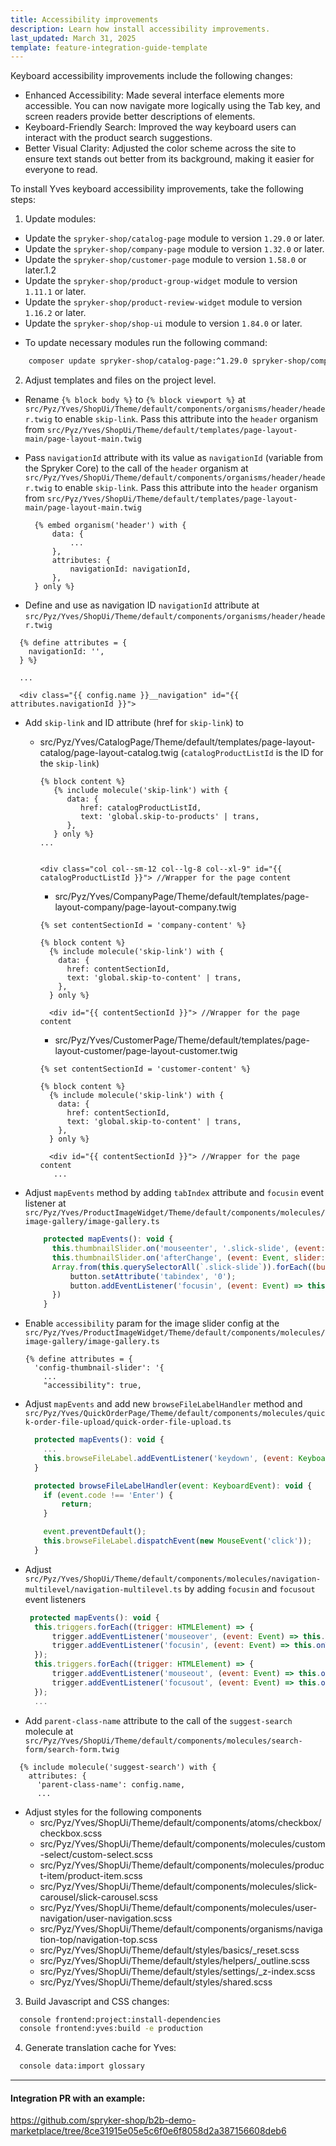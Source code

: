 ```yaml
---
title: Accessibility improvements
description: Learn how install accessibility improvements.
last_updated: March 31, 2025
template: feature-integration-guide-template
---
```


Keyboard accessibility improvements include the following changes:

- Enhanced Accessibility: Made several interface elements more accessible. You can now navigate more logically using the Tab key, and screen readers provide better descriptions of elements.
- Keyboard-Friendly Search: Improved the way keyboard users can interact with the product search suggestions.
- Better Visual Clarity: Adjusted the color scheme across the site to ensure text stands out better from its background, making it easier for everyone to read.

To install Yves keyboard accessibility improvements, take the following steps:

1. Update modules:
  - Update the `spryker-shop/catalog-page` module to version `1.29.0` or later.
  - Update the `spryker-shop/company-page` module to version `1.32.0` or later.
  - Update the `spryker-shop/customer-page` module to version `1.58.0` or later.1.2
  - Update the `spryker-shop/product-group-widget` module to version `1.11.1` or later.
  - Update the `spryker-shop/product-review-widget` module to version `1.16.2` or later.
  - Update the `spryker-shop/shop-ui` module to version `1.84.0` or later.

* To update necessary modules run the following command:
```bash
    composer update spryker-shop/catalog-page:^1.29.0 spryker-shop/company-page:^1.32.0 spryker-shop/customer-page:^1.58.0 spryker-shop/product-group-widget:^1.11.1 spryker-shop/product-review-widget:^1.16.2 spryker-shop/shop-ui:^1.84.0
```
<!-- {% raw %} -->
2. Adjust templates and files on the project level.
- Rename `{% block body %}` to `{% block viewport %}` at `src/Pyz/Yves/ShopUi/Theme/default/components/organisms/header/header.twig` to enable `skip-link`. Pass this attribute into the `header` organism from `src/Pyz/Yves/ShopUi/Theme/default/templates/page-layout-main/page-layout-main.twig`
- Pass `navigationId` attribute with its value as `navigationId` (variable from the Spryker Core) to the call of the `header` organism at `src/Pyz/Yves/ShopUi/Theme/default/components/organisms/header/header.twig` to enable `skip-link`. Pass this attribute into the `header` organism from `src/Pyz/Yves/ShopUi/Theme/default/templates/page-layout-main/page-layout-main.twig`

  ```twig
    {% embed organism('header') with {
        data: {
            ...
        },
        attributes: {
            navigationId: navigationId,
        },
    } only %}
  ```
<!-- {% endraw %} -->

- Define and use as navigation ID `navigationId` attribute at `src/Pyz/Yves/ShopUi/Theme/default/components/organisms/header/header.twig`

<!-- {% raw %} -->
```twig
  {% define attributes = {
    navigationId: '',
  } %}
 
  ...
  
  <div class="{{ config.name }}__navigation" id="{{ attributes.navigationId }}">
```
<!-- {% endraw %} -->

- Add `skip-link` and ID attribute (href for `skip-link`) to 
  - src/Pyz/Yves/CatalogPage/Theme/default/templates/page-layout-catalog/page-layout-catalog.twig (`catalogProductListId` is the ID for the `skip-link`)
       <!-- {% raw %} -->
       ```twig
       {% block content %}
          {% include molecule('skip-link') with {
             data: {
                href: catalogProductListId,
                text: 'global.skip-to-products' | trans,
             },
          } only %}
       ... 
    
    
       <div class="col col--sm-12 col--lg-8 col--xl-9" id="{{ catalogProductListId }}"> //Wrapper for the page content
       ```
       <!-- {% endraw %} -->

       - src/Pyz/Yves/CompanyPage/Theme/default/templates/page-layout-company/page-layout-company.twig
       <!-- {% raw %} -->
       ```twig
       {% set contentSectionId = 'company-content' %}
     
       {% block content %}
         {% include molecule('skip-link') with {
           data: {
             href: contentSectionId,
             text: 'global.skip-to-content' | trans,
           },
         } only %}
 
         <div id="{{ contentSectionId }}"> //Wrapper for the page content
       ```
       <!-- {% endraw %} -->

       - src/Pyz/Yves/CustomerPage/Theme/default/templates/page-layout-customer/page-layout-customer.twig
       <!-- {% raw %} -->
       ```twig
       {% set contentSectionId = 'customer-content' %}
     
       {% block content %}
         {% include molecule('skip-link') with {
           data: {
             href: contentSectionId,
             text: 'global.skip-to-content' | trans,
           },
         } only %}
 
         <div id="{{ contentSectionId }}"> //Wrapper for the page content 
          ...     
       ```
       <!-- {% endraw %} -->

- Adjust `mapEvents` method by adding `tabIndex` attribute and `focusin` event listener at `src/Pyz/Yves/ProductImageWidget/Theme/default/components/molecules/image-gallery/image-gallery.ts`
   
  ```js
      protected mapEvents(): void {
        this.thumbnailSlider.on('mouseenter', '.slick-slide', (event: Event) => this.onThumbnailHover(event));
        this.thumbnailSlider.on('afterChange', (event: Event, slider: $) => this.onAfterChange(event, slider));
        Array.from(this.querySelectorAll(`.slick-slide`)).forEach((button: HTMLButtonElement) => {
            button.setAttribute('tabindex', '0');
            button.addEventListener('focusin', (event: Event) => this.onThumbnailHover(event));
        })
      }
  ```
- Enable `accessibility` param for the image slider config at the `src/Pyz/Yves/ProductImageWidget/Theme/default/components/molecules/image-gallery/image-gallery.ts`

  <!-- {% raw %} -->
    ```twig
    {% define attributes = {
      'config-thumbnail-slider': '{
        ...
        "accessibility": true,
    ```
  <!-- {% endraw %} -->

- Adjust `mapEvents` and add new `browseFileLabelHandler` method and `src/Pyz/Yves/QuickOrderPage/Theme/default/components/molecules/quick-order-file-upload/quick-order-file-upload.ts`

  ```js
    protected mapEvents(): void {
      ...
      this.browseFileLabel.addEventListener('keydown', (event: KeyboardEvent) => this.browseFileLabelHandler(event));
    }
  
    protected browseFileLabelHandler(event: KeyboardEvent): void {
      if (event.code !== 'Enter') {
          return;
      }
  
      event.preventDefault();
      this.browseFileLabel.dispatchEvent(new MouseEvent('click'));
    }
  ```
- Adjust `src/Pyz/Yves/ShopUi/Theme/default/components/molecules/navigation-multilevel/navigation-multilevel.ts` by adding `focusin` and `focusout` event listeners
  ```js
   protected mapEvents(): void {
    this.triggers.forEach((trigger: HTMLElement) => {
        trigger.addEventListener('mouseover', (event: Event) => this.onTriggerOver(event));
        trigger.addEventListener('focusin', (event: Event) => this.onTriggerOver(event));
    });
    this.triggers.forEach((trigger: HTMLElement) => {
        trigger.addEventListener('mouseout', (event: Event) => this.onTriggerOut(event));
        trigger.addEventListener('focusout', (event: Event) => this.onTriggerOut(event));
    });
    ...
  ```
- Add `parent-class-name` attribute to the call of the `suggest-search` molecule at `src/Pyz/Yves/ShopUi/Theme/default/components/molecules/search-form/search-form.twig`

<!-- {% raw %} -->
  ```twig
    {% include molecule('suggest-search') with {
      attributes: {
        'parent-class-name': config.name,
        ...
  ```
<!-- {% endraw %} -->
 
- Adjust styles for the following components
  - src/Pyz/Yves/ShopUi/Theme/default/components/atoms/checkbox/checkbox.scss
  - src/Pyz/Yves/ShopUi/Theme/default/components/molecules/custom-select/custom-select.scss
  - src/Pyz/Yves/ShopUi/Theme/default/components/molecules/product-item/product-item.scss
  - src/Pyz/Yves/ShopUi/Theme/default/components/molecules/slick-carousel/slick-carousel.scss
  - src/Pyz/Yves/ShopUi/Theme/default/components/molecules/user-navigation/user-navigation.scss
  - src/Pyz/Yves/ShopUi/Theme/default/components/organisms/navigation-top/navigation-top.scss
  - src/Pyz/Yves/ShopUi/Theme/default/styles/basics/_reset.scss
  - src/Pyz/Yves/ShopUi/Theme/default/styles/helpers/_outline.scss
  - src/Pyz/Yves/ShopUi/Theme/default/styles/settings/_z-index.scss
  - src/Pyz/Yves/ShopUi/Theme/default/styles/shared.scss
  
3. Build Javascript and CSS changes:

```bash
  console frontend:project:install-dependencies
  console frontend:yves:build -e production
```

4. Generate translation cache for Yves:

```bash
  console data:import glossary
```
<hr />

#### Integration PR with an example:
https://github.com/spryker-shop/b2b-demo-marketplace/tree/8ce31915e05e5c6f0e6f8058d2a387156608deb6